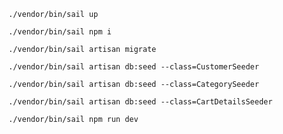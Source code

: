 ```
./vendor/bin/sail up
```

```
./vendor/bin/sail npm i
```

```
./vendor/bin/sail artisan migrate
```

```
./vendor/bin/sail artisan db:seed --class=CustomerSeeder
```

```
./vendor/bin/sail artisan db:seed --class=CategorySeeder
```

```
./vendor/bin/sail artisan db:seed --class=CartDetailsSeeder
```

```
./vendor/bin/sail npm run dev
```
